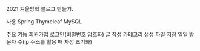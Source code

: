 2021 겨울방학 블로그 만들기.

사용
  Spring
  Thymeleaf
  MySQL
  
주요 기능
  회원가입
  로그인(비밀번호 암호화)
  글 작성
  카테고리 생성
  파일 저장
  일일 방문자 수(ip 주소를 활용 매 자정 초기화)
